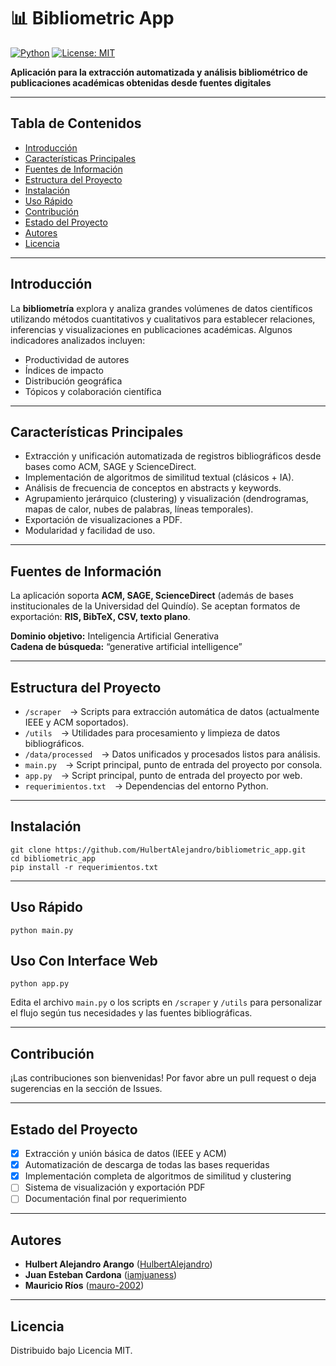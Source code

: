 # 📊 Bibliometric App

[![Python](https://img.shields.io/badge/python-3.9%2B-blue.svg)](https://www.python.org/) [![License: MIT](https://img.shields.io/badge/License-MIT-yellow.svg)](LICENSE)

**Aplicación para la extracción automatizada y análisis bibliométrico de publicaciones académicas obtenidas desde fuentes digitales**

---

## Tabla de Contenidos

- [Introducción](#introducción)
- [Características Principales](#características-principales)
- [Fuentes de Información](#fuentes-de-información)
- [Estructura del Proyecto](#estructura-del-proyecto)
- [Instalación](#instalación)
- [Uso Rápido](#uso-rápido)
- [Contribución](#contribución)
- [Estado del Proyecto](#estado-del-proyecto)
- [Autores](#autores)
- [Licencia](#licencia)

---

## Introducción

La **bibliometría** explora y analiza grandes volúmenes de datos científicos utilizando métodos cuantitativos y cualitativos para establecer relaciones, inferencias y visualizaciones en publicaciones académicas. Algunos indicadores analizados incluyen:

- Productividad de autores
- Índices de impacto
- Distribución geográfica
- Tópicos y colaboración científica

---

## Características Principales

- Extracción y unificación automatizada de registros bibliográficos desde bases como ACM, SAGE y ScienceDirect.
- Implementación de algoritmos de similitud textual (clásicos + IA).
- Análisis de frecuencia de conceptos en abstracts y keywords.
- Agrupamiento jerárquico (clustering) y visualización (dendrogramas, mapas de calor, nubes de palabras, líneas temporales).
- Exportación de visualizaciones a PDF.
- Modularidad y facilidad de uso.

---

## Fuentes de Información

La aplicación soporta **ACM, SAGE, ScienceDirect** (además de bases institucionales de la Universidad del Quindío). Se aceptan formatos de exportación: **RIS, BibTeX, CSV, texto plano**.

**Dominio objetivo:** Inteligencia Artificial Generativa  
**Cadena de búsqueda:** “generative artificial intelligence”

---

## Estructura del Proyecto
- `/scraper` → Scripts para extracción automática de datos (actualmente IEEE y ACM soportados).
- `/utils` → Utilidades para procesamiento y limpieza de datos bibliográficos.
- `/data/processed` → Datos unificados y procesados listos para análisis.
- `main.py` → Script principal, punto de entrada del proyecto por consola.
- `app.py` → Script principal, punto de entrada del proyecto por web.
- `requerimientos.txt` → Dependencias del entorno Python.

---

## Instalación

````
git clone https://github.com/HulbertAlejandro/bibliometric_app.git
cd bibliometric_app
pip install -r requerimientos.txt
````

---

## Uso Rápido
````
python main.py
````

## Uso Con Interface Web
````
python app.py
````
Edita el archivo `main.py` o los scripts en `/scraper` y `/utils` para personalizar el flujo según tus necesidades y las fuentes bibliográficas.

---

## Contribución

¡Las contribuciones son bienvenidas! Por favor abre un pull request o deja sugerencias en la sección de Issues.

---

## Estado del Proyecto

- [x] Extracción y unión básica de datos (IEEE y ACM)
- [x] Automatización de descarga de todas las bases requeridas
- [x] Implementación completa de algoritmos de similitud y clustering
- [ ] Sistema de visualización y exportación PDF
- [ ] Documentación final por requerimiento

---

## Autores

- **Hulbert Alejandro Arango** ([HulbertAlejandro](https://github.com/HulbertAlejandro))
- **Juan Esteban Cardona** ([iamjuaness](https://github.com/iamjuaness))
- **Mauricio Ríos** ([mauro-2002](https://github.com/mauro-2002))

---

## Licencia

Distribuido bajo Licencia MIT.